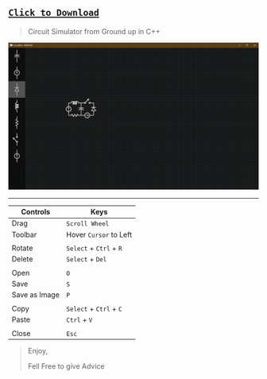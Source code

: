 ## [`Click to Download`](https://irfan-james.itch.io/circuit-simulator "Click to Download")


> Circuit Simulator from Ground up in C++



![](https://github.com/IrfanJames/CircuitSimulator_SFML/blob/main/Debug/Snapshot.png)

------------
| Controls  | Keys  |
| ------------ | ------------ |
|  Drag |  `Scroll Wheel` |
|  Toolbar |  Hover `Cursor` to Left |
|||
|  Rotate |  `Select` + `Ctrl` + `R` |
|  Delete |  `Select` + `Del` |
|||
|  Open | `O` |
|  Save |  `S` |
|Save as Image| `P` |
|||
|  Copy |  `Select` + `Ctrl` + `C` |
|  Paste |  `Ctrl` + `V` |
|||
|  Close |  `Esc` |


> Enjoy,
>
> Fell Free to give Advice
